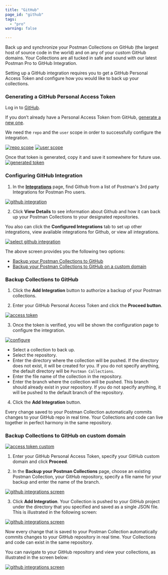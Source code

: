 ```yaml
---
title: "GitHub"
page_id: "github"
tags: 
  - "pro"
warning: false

---
```


Back up and synchronize your Postman Collections on GitHub (the largest host of source code in the world) and on any of your custom GitHub domains. Your Collections are all tucked in safe and sound with our latest Postman Pro to GitHub Integration.

Setting up a GitHub integration requires you to get a GitHub Personal Access Token and configure how you would like to back up your collections. 

### Generating a GitHub Personal Access Token

Log in to [GitHub](https://github.com/). 

If you don’t already have a Personal Access Token from GitHub, [generate a new one](https://github.com/settings/tokens).

We need the `repo` and the `user` scope in order to successfully configure the integration.

[![repo scope](https://static.getpostman.com/postman-docs/WS-integrations-github-repo-scope.png)](https://static.getpostman.com/postman-docs/WS-integrations-github-repo-scope.png)
[![user scope](https://static.getpostman.com/postman-docs/WS-integrations-github-user-scope.png)](https://static.getpostman.com/postman-docs/WS-integrations-github-user-scope.png)

Once that token is generated, copy it and save it somewhere for future use.
[![generated token](https://static.getpostman.com/postman-docs/WS-integrations-github-generated-token.png)](https://static.getpostman.com/postman-docs/WS-integrations-github-generated-token.png)
<br>
### Configuring GitHub Integration

1. In the **[Integrations]({{site.pm.gs}}/dashboard/integrations)** page, find Github from a list of Postman's 3rd party Integrations for Postman Pro users.

[![github integration](https://static.getpostman.com/postman-docs/integrations-github1.png)](https://static.getpostman.com/postman-docs/integrations-github1.png)

<ol start="2">
  <li>Click <b>View Details</b> to see information about Github and how it can back up your Postman Collections to your designated repositories.

</li>
</ol>

You also can click the **Configured Integrations** tab to set up other integrations, view available integrations for Github, or view all integrations.

[![select github integration](https://static.getpostman.com/postman-docs/GitHub_Integrations1.png)](https://static.getpostman.com/postman-docs/GitHub_Integrations1.png)

The above screen provides you the following two options:

* [Backup your Postman Collections to GitHub](#backup-collections-to-gitHub)
* [Backup your Postman Collections to GitHub on a custom domain](#backup-collections-to-gitHub-on-custom-domain)

### Backup Collections to GitHub

<ol start="1">
  <li>Click the <b>Add Integration</b> button to authorize a backup of your Postman collections. 
</li>
</ol>

<ol start="2">
  <li>Enter your GitHub Personal Access Token and click the <b>Proceed button</b>.</li>
</ol>

[![access token](https://static.getpostman.com/postman-docs/WS-integrations-github-access-token.png)](https://static.getpostman.com/postman-docs/WS-integrations-github-access-token.png)

<ol start="3">
  <li>Once the token is verified, you will be shown the configuration page to configure the integration.</li>
</ol>

[![configure](https://static.getpostman.com/postman-docs/WS-integrations-github-configure.png)](https://static.getpostman.com/postman-docs/WS-integrations-github-configure.png)

* Select a collection to back up.
* Select the repository.
* Enter the directory where the collection will be pushed. If the directory does not exist, it will be created for you. If you do not specify anything, the default directory will be `Postman Collections`.
* Enter the file name of the collection in the repository.
* Enter the branch where the collection will be pushed. This branch should already exist in your repository. If you do not specify anything, it will be pushed to the default branch of the repository.

<ol start="4">
  <li> Click the <b>Add Integration</b> button.
</li>
</ol>

Every change saved to your Postman Collection automatically commits changes to your GitHub repo in real time.  Your Collections and code can live together in perfect harmony in the same repository.

### Backup Collections to GitHub on custom domain

[![access token custom](https://static.getpostman.com/postman-docs/GitHub_AccessToken_Custom_Domain.png)](https://static.getpostman.com/postman-docs/GitHub_AccessToken_Custom_Domain.png)

<ol start="1">
  <li>
Enter your GitHub Personal Access Token, specify your GitHub custom domain and click <b>Proceed</b>.</li>
</ol>

<ol start="2">
  <li>In the <b>Backup your Postman Collections</b> page, choose an existing Postman Collection, your GitHub repository, specify a file name for your backup and enter the name of the branch. </li>
</ol>

[![github integrations screen](https://static.getpostman.com/postman-docs/GitHub_Integrations2.png)](https://static.getpostman.com/postman-docs/GitHub_Integrations2.png)


<ol start="3">
  <li>Click <b>Add Integration</b>. 
Your Collection is pushed to your GitHub project under the directory that you specified and saved as a single JSON file. This is illustrated in the following screen:</li>
</ol>

[![github integrations screen](https://static.getpostman.com/postman-docs/GitHub_Integrations3.png)](https://static.getpostman.com/postman-docs/GitHub_Integrations3.png)

Now every change that is saved to your Postman Collection automatically commits changes to your GitHub repository in real time. Your Collections and code can exist in the same repository.

You can navigate to your GitHub repository and view your collections, as illustrated in the screen below: 

[![github integrations screen](https://static.getpostman.com/postman-docs/GitHub_Integrations4.png)](https://static.getpostman.com/postman-docs/GitHub_Integrations4.png)


